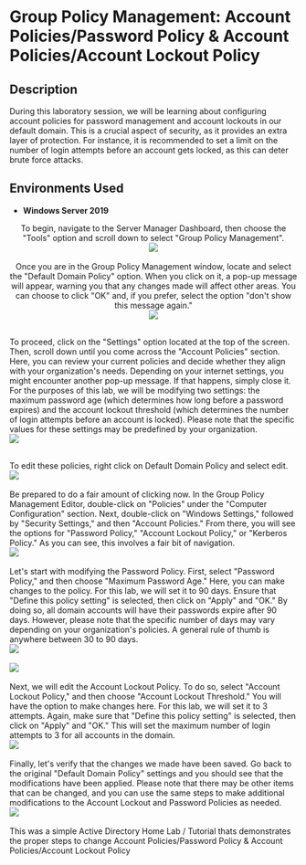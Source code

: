 <h1>Group Policy Management: Account Policies/Password Policy & Account Policies/Account Lockout Policy</h1>



<h2>Description</h2>
During this laboratory session, we will be learning about configuring account policies for password management and account lockouts in our default domain. This is a crucial aspect of security, as it provides an extra layer of protection. For instance, it is recommended to set a limit on the number of login attempts before an account gets locked, as this can deter brute force attacks.
<br />




<h2>Environments Used </h2>

- <b>Windows Server 2019</b> 


<p align="center">
To begin, navigate to the Server Manager Dashboard, then choose the "Tools" option and scroll down to select "Group Policy Management". <br/>
<img src="https://github.com/Rastallworth1/Group-Policy-Management-Account-Policies-Password-Policy-Account-policies-Account-Lockout-policy/blob/main/Screenshot%201.png"/>
<br />


<br />
Once you are in the Group Policy Management window, locate and select the "Default Domain Policy" option. When you click on it, a pop-up message will appear, warning you that any changes made will affect other areas. You can choose to click "OK" and, if you prefer, select the option "don't show this message again."<br/>
<img src="https://github.com/Rastallworth1/Joining-a-computer-to-a-Domain/blob/main/join%20pc%202.png"/>
<br />


<br /> To proceed, click on the "Settings" option located at the top of the screen. Then, scroll down until you come across the "Account Policies" section. Here, you can review your current policies and decide whether they align with your organization's needs. Depending on your internet settings, you might encounter another pop-up message. If that happens, simply close it. For the purposes of this lab, we will be modifying two settings: the maximum password age (which determines how long before a password expires) and the account lockout threshold (which determines the number of login attempts before an account is locked). Please note that the specific values for these settings may be predefined by your organization.  <br/>
<img src="https://github.com/Rastallworth1/Joining-a-computer-to-a-Domain/blob/main/join%20pc%203.png"/>
<br />


<br />
To edit these policies, right click on Default Domain Policy and select edit.  <br/>
<img src="https://github.com/Rastallworth1/Joining-a-computer-to-a-Domain/blob/main/PC%20join%204.png"/>
<br />


<br />
Be prepared to do a fair amount of clicking now. In the Group Policy Management Editor, double-click on "Policies" under the "Computer Configuration" section. Next, double-click on "Windows Settings," followed by "Security Settings," and then "Account Policies." From there, you will see the options for "Password Policy," "Account Lockout Policy," or "Kerberos Policy." As you can see, this involves a fair bit of navigation.   <br/>
<img src="https://github.com/Rastallworth1/Joining-a-computer-to-a-Domain/blob/main/join%20PC%205.png"/>
<br />



  <br />
Let's start with modifying the Password Policy. First, select "Password Policy," and then choose "Maximum Password Age." Here, you can make changes to the policy. For this lab, we will set it to 90 days. Ensure that "Define this policy setting" is selected, then click on "Apply" and "OK." By doing so, all domain accounts will have their passwords expire after 90 days. However, please note that the specific number of days may vary depending on your organization's policies. A general rule of thumb is anywhere between 30 to 90 days.  <br/>
<img src="https://github.com/Rastallworth1/Joining-a-computer-to-a-Domain/blob/main/Join%20PC%206.png"/>
<br />
<br />
<img src="https://github.com/Rastallworth1/Joining-a-computer-to-a-Domain/blob/main/join%20pc%207%20p3.png"/>
<br />


<br />
Next, we will edit the Account Lockout Policy. To do so, select "Account Lockout Policy," and then choose "Account Lockout Threshold." You will have the option to make changes here. For this lab, we will set it to 3 attempts. Again, make sure that "Define this policy setting" is selected, then click on "Apply" and "OK." This will set the maximum number of login attempts to 3 for all accounts in the domain.  <br/>
<img src="https://github.com/Rastallworth1/Joining-a-computer-to-a-Domain/blob/main/Join%20PC%207%20p1.png"/>
<br />



<br />
Finally, let's verify that the changes we made have been saved. Go back to the original "Default Domain Policy" settings and you should see that the modifications have been applied. Please note that there may be other items that can be changed, and you can use the same steps to make additional modifications to the Account Lockout and Password Policies as needed.  <br/>
<img src="https://github.com/Rastallworth1/Joining-a-computer-to-a-Domain/blob/main/Join%20PC%208%20pt%201.png"/>
<br />

 
  
  


<br />
This was a simple Active Directory Home Lab / Tutorial thats demonstrates the proper steps to change Account Policies/Password Policy & Account Policies/Account Lockout Policy<br/>
